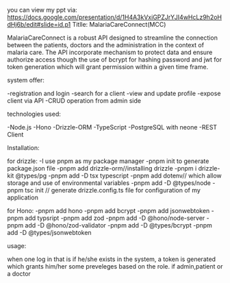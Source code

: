 you can view my ppt via: https://docs.google.com/presentation/d/1H4A3kVxiGPZJrYJI4wHcLz9h2oHdHj6b/edit#slide=id.p1
Titlle: MalariaCareConnect(MCC)

MalariaCareConnect is a robust API designed to streamline the connection between the patients, doctors and the administration in the context of malaria care. The API incorporate mechanism to protect data and ensure authorize access though the use of bcrypt for hashing password and jwt for token generation which will grant permission within a given time frame.

system offer:

-registration and login
-search for a client
-view and update profile
-expose client via API
-CRUD operation from admin side

technologies used:

-Node.js
-Hono
-Drizzle-ORM
-TypeScript
-PostgreSQL with neone
-REST Client

Installation:

for drizzle:
-I use pnpm as my package manager
-pnpm init to generate package.json file
-pnpm add drizzle-orm//installing drizzle
-pnpm i drizzle-kit @types/pg
-pnpm add -D tsx typescript
-pnpm add dotenv// which allow storage and use of environmental variables
-pnpm add -D @types/node
-pnpm tsc init // generate drizzle.config.ts file for configuration of my application

 for Hono:
 -pnpm add hono
 -pnpm add bcrypt
 -pnpm add jsonwebtoken
 -pnpm add typsript
 -pnpm add zod
 -pnpm add -D @hono/node-server
 -pnpm add -D @hono/zod-validator
 -pnpm add -D @types/bcrypt
 -pnpm add -D @types/jsonwebtoken
 
 usage:
 
 when one log in that is if he/she exists in the system, a token is generated which grants him/her some preveleges based on the role. if admin,patient or a doctor
